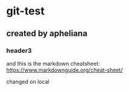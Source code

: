 # git-test
## created by apheliana
### header3

and this is the markdown cheatsheet:
https://www.markdownguide.org/cheat-sheet/

changed on local